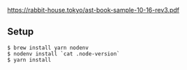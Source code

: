 https://rabbit-house.tokyo/ast-book-sample-10-16-rev3.pdf

## Setup

```
$ brew install yarn nodenv
$ nodenv install `cat .node-version`
$ yarn install
```
